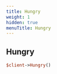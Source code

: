 ```yaml
---
title: Hungry
weight: 1
hidden: true
menuTitle: Hungry
---
```

## Hungry
```perl
$client->Hungry()
```